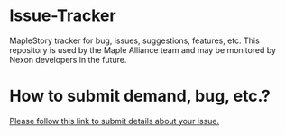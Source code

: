 # Issue-Tracker
MapleStory tracker for bug, issues, suggestions, features, etc. This repository is used by the Maple Alliance team and may be monitored by Nexon developers in the future.

# How to submit demand, bug, etc.?
[Please follow this link to submit details about your issue.](https://gitreports.com/issue/Maple-Alliance/Issue-Tracker) 
